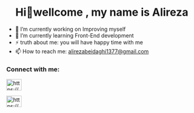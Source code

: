 <h1 align="center">Hi👋wellcome , my name is Alireza </h1>

- 🔭 I’m currently working on Improving myself
- 🌱 I’m currently learning Front-End development
-  ⚡ truth about me: you will have happy time with me 
- 📫 How to reach me: alirezabeidaghi1377@gmail.com


 <h3 align="left">Connect with me:</h3>
 <a href="https://www.linkedin.com/in/alireza-beydaghi-249104260/" target="blank"><img align="center" src="https://raw.githubusercontent.com/rahuldkjain/github-profile-readme-generator/master/src/images/icons/Social/linked-in-alt.svg" alt="https://www.linkedin.com/in/alireza/" height="30" width="40" /></a>

<a href="https://mail.google.com/mail/alirezabeidaghi1377@gmail.com" target="blank"><img align="center" src="https://user-images.githubusercontent.com/120295221/212459735-7324999c-17b1-450d-b1f6-f79cc74aa1c2.png" alt="https://mail.google.com/mail/alirezabeidaghi1377@gmail.com" height="30" width="40" /></a>
